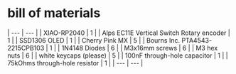 # bill of materials
| --- | --- |
| XIAO-RP2040 | 1 |
| Alps EC11E Vertical Switch Rotary encoder | 1 |
| SSD1306 OLED | 1 |
| Cherry Pink MX | 5 |
| Bourns Inc. PTA4543-2215CPB103 | 1 |
| 1N4148 Diodes | 6 |
| M3x16mm screws | 6 |
| M3 hex nuts | 6 |
| white keycaps (please) | 5 |
| 100nF through-hole capacitor | 1 |
| 75kOhms through-hole resistor | 1 |
| --- | --- |
